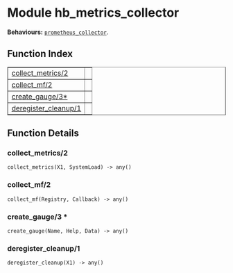 

# Module hb_metrics_collector #

__Behaviours:__ [`prometheus_collector`](prometheus_collector.md).

<a name="index"></a>

## Function Index ##


<table width="100%" border="1" cellspacing="0" cellpadding="2" summary="function index"><tr><td valign="top"><a href="#collect_metrics-2">collect_metrics/2</a></td><td></td></tr><tr><td valign="top"><a href="#collect_mf-2">collect_mf/2</a></td><td></td></tr><tr><td valign="top"><a href="#create_gauge-3">create_gauge/3*</a></td><td></td></tr><tr><td valign="top"><a href="#deregister_cleanup-1">deregister_cleanup/1</a></td><td></td></tr></table>


<a name="functions"></a>

## Function Details ##

<a name="collect_metrics-2"></a>

### collect_metrics/2 ###

`collect_metrics(X1, SystemLoad) -> any()`

<a name="collect_mf-2"></a>

### collect_mf/2 ###

`collect_mf(Registry, Callback) -> any()`

<a name="create_gauge-3"></a>

### create_gauge/3 * ###

`create_gauge(Name, Help, Data) -> any()`

<a name="deregister_cleanup-1"></a>

### deregister_cleanup/1 ###

`deregister_cleanup(X1) -> any()`

